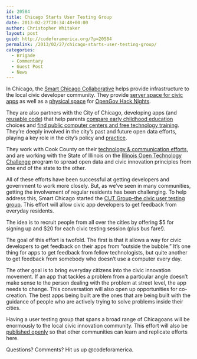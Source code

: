 ```yaml
---
id: 20584
title: Chicago Starts User Testing Group
date: 2013-02-27T20:34:48+00:00
author: Christopher Whitaker
layout: post
guid: http://codeforamerica.org/?p=20584
permalink: /2013/02/27/chicago-starts-user-testing-group/
categories:
  - Brigade
  - Commentary
  - Guest Post
  - News
---
```

[<img class="size-medium wp-image-20585 alignleft" title="Screen Shot 2013-02-27 at 1.23.46 PM" src="http://codeforamerica.org/wp-content/uploads/2013/02/Screen-Shot-2013-02-27-at-1.23.46-PM-300x254.png" alt="" />](http://codeforamerica.org/wp-content/uploads/2013/02/Screen-Shot-2013-02-27-at-1.23.46-PM.png)In Chicago, the [Smart Chicago Collaborative](http://smartchicagocollaborative.org/) helps provide infrastructure to the local civic developer community. They provide [server space for civic apps](http://www.smartchicagocollaborative.org/projects/hosted-web-space/) as well as a [physical space](http://www.smartchicagocollaborative.org/join-the-smart-chicago-collaborative-at-1871/) for [OpenGov Hack Nights](http://opengovhacknight.eventbrite.com/).

They are also partners with the City of Chicago, developing apps (and [reusable code](https://github.com/smartchicago)) that help parents [compare early childhood education](http://chicagoearlylearning.org/) choices and [find public computer centers and free technology training](http://weconnectchicago.org/). They’re deeply involved in the city’s past and future open data efforts, playing a key role in the city’s policy and [practice](http://www.smartchicagocollaborative.org/the-launch-of-open311-in-chicago/).

They work with Cook County on their [technology & communication efforts](http://www.smartchicagocollaborative.org/president-preckwinkles-telltoni-twitter-chat/), and are working with the State of Illinois on the [Illinois Open Technology Challenge](http://illinoisopentech.org/) program to spread open data and civic innovation principles from one end of the state to the other.

All of these efforts have been successful at getting developers and government to work more closely. But, as we’ve seen in many communities, getting the involvement of regular residents has been challenging. To help address this, Smart Chicago started the [CUT Group&#8211;the civic user testing group](http://cutgroup.smartchicagoapps.org/). This effort will allow civic app developers to get feedback from everyday residents.

The idea is to recruit people from all over the cities by offering $5 for signing up and $20 for each civic testing session (plus bus fare!).

The goal of this effort is twofold. The first is that it allows a way for civic developers to get feedback on their apps from “outside the bubble.” It’s one thing for apps to get feedback from fellow technologists, but quite another to get feedback from somebody who doesn’t use a computer every day.

The other goal is to bring everyday citizens into the civic innovation movement. If an app that tackles a problem from a particular angle doesn’t make sense to the person dealing with the problem at street level, the app needs to change. This conversation will also open up opportunities for co-creation. The best apps being built are the ones that are being built with the guidance of people who are actively trying to solve problems inside their cities.

Having a user testing group that spans a broad range of Chicagoans will be enormously to the local civic innovation community. This effort will also be [published openly](https://github.com/smartchicago/civic-user-testing) so that other communities can learn and replicate efforts here.

Questions? Comments? Hit us up @codeforamerica.